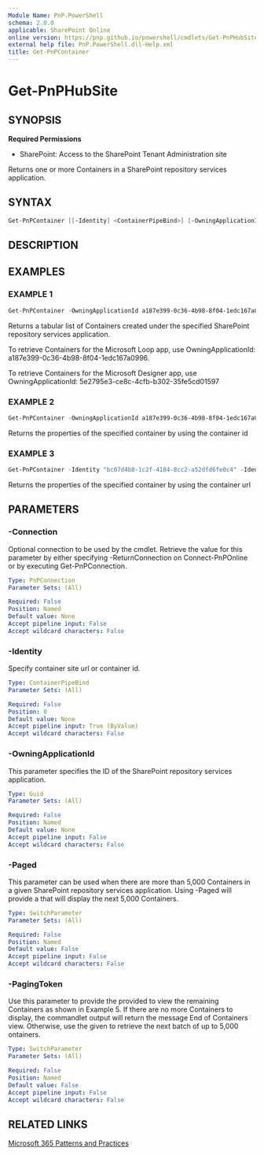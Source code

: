 ```yaml
---
Module Name: PnP.PowerShell
schema: 2.0.0
applicable: SharePoint Online
online version: https://pnp.github.io/powershell/cmdlets/Get-PnPHubSite.html
external help file: PnP.PowerShell.dll-Help.xml
title: Get-PnPContainer
---
```

  
# Get-PnPHubSite

## SYNOPSIS

**Required Permissions**

* SharePoint: Access to the SharePoint Tenant Administration site

Returns one or more Containers in a SharePoint repository services application.

## SYNTAX

```powershell
Get-PnPContainer [[-Identity] <ContainerPipeBind>] [-OwningApplicationId [Guid]][-Connection <PnPConnection>] 
```

## DESCRIPTION

## EXAMPLES

### EXAMPLE 1
```powershell
Get-PnPContainer -OwningApplicationId a187e399-0c36-4b98-8f04-1edc167a0996
```

Returns a tabular list of Containers created under the specified SharePoint repository services application.

To retrieve Containers for the Microsoft Loop app, use OwningApplicationId: a187e399-0c36-4b98-8f04-1edc167a0996.

To retrieve Containers for the Microsoft Designer app, use OwningApplicationId: 5e2795e3-ce8c-4cfb-b302-35fe5cd01597

### EXAMPLE 2
```powershell
Get-PnPContainer -OwningApplicationId a187e399-0c36-4b98-8f04-1edc167a0996 -Identity "b!aBrXSxKDdUKZsaK3Djug6C5rF4MG3pRBomypnjOHiSrjkM_EBk_1S57U3gD7oW-1" 
```

Returns the properties of the specified container by using the container id

### EXAMPLE 3
```powershell
Get-PnPContainer -Identity "bc07d4b8-1c2f-4184-8cc2-a52dfd6fe0c4" -Identity  "https://contoso.sharepoint.com/contentstorage/CSP_4bd71a68-8312-4275-99b1-a2b70e3ba0e8"
```

Returns the properties of the specified container by using the container url

## PARAMETERS

### -Connection

Optional connection to be used by the cmdlet. Retrieve the value for this parameter by either specifying -ReturnConnection on Connect-PnPOnline or by executing Get-PnPConnection.

```yaml
Type: PnPConnection
Parameter Sets: (All)

Required: False
Position: Named
Default value: None
Accept pipeline input: False
Accept wildcard characters: False
```

### -Identity

Specify container site url or container id.

```yaml
Type: ContainerPipeBind
Parameter Sets: (All)

Required: False
Position: 0
Default value: None
Accept pipeline input: True (ByValue)
Accept wildcard characters: False
```

### -OwningApplicationId

This parameter specifies the ID of the SharePoint repository services application.

```yaml
Type: Guid
Parameter Sets: (All)

Required: False
Position: Named
Default value: None
Accept pipeline input: False
Accept wildcard characters: False
```

### -Paged

This parameter can be used when there are more than 5,000 Containers in a given SharePoint repository services application. Using -Paged will provide a <Paging Token> that will display the next 5,000 Containers.

```yaml
Type: SwitchParameter
Parameter Sets: (All)

Required: False
Position: Named
Default value: False
Accept pipeline input: False
Accept wildcard characters: False
```

### -PagingToken

Use this parameter to provide the <Paging Token> provided to view the remaining Containers as shown in Example 5. If there are no more Containers to display, the commandlet output will return the message End of Containers view. Otherwise, use the given <Paging Token> to retrieve the next batch of up to 5,000 ontainers.
```yaml
Type: SwitchParameter
Parameter Sets: (All)

Required: False
Position: Named
Default value: False
Accept pipeline input: False
Accept wildcard characters: False
```
## RELATED LINKS

[Microsoft 365 Patterns and Practices](https://aka.ms/m365pnp)


